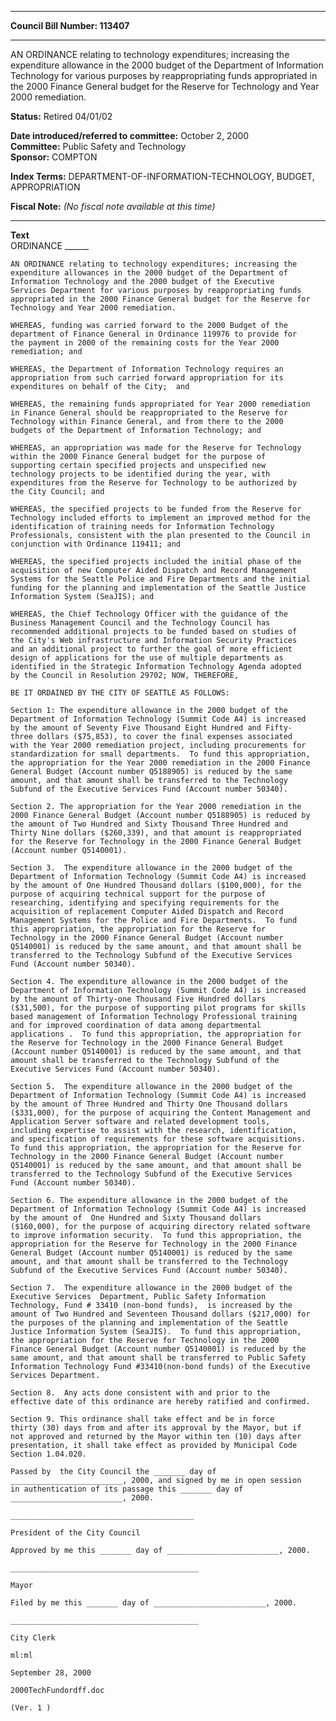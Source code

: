 * * * * *  
  
**Council Bill Number: [](#h0)[](#h2)113407**  
  
* * * * *  
  
AN ORDINANCE relating to technology expenditures; increasing the expenditure allowance in the 2000 budget of the Department of Information Technology for various purposes by reappropriating funds appropriated in the 2000 Finance General budget for the Reserve for Technology and Year 2000 remediation.  
  
**Status:** Retired 04/01/02   
  
**Date introduced/referred to committee:** October 2, 2000   
**Committee:** Public Safety and Technology   
**Sponsor:** COMPTON   
  
**Index Terms:** DEPARTMENT-OF-INFORMATION-TECHNOLOGY, BUDGET, APPROPRIATION  
  
**Fiscal Note:** *(No fiscal note available at this time)*  
  
* * * * *  
  
**Text**  
    ORDINANCE ______  
  
    AN ORDINANCE relating to technology expenditures; increasing the  
    expenditure allowances in the 2000 budget of the Department of  
    Information Technology and the 2000 budget of the Executive  
    Services Department for various purposes by reappropriating funds  
    appropriated in the 2000 Finance General budget for the Reserve for  
    Technology and Year 2000 remediation.  
  
    WHEREAS, funding was carried forward to the 2000 Budget of the  
    department of Finance General in Ordinance 119976 to provide for  
    the payment in 2000 of the remaining costs for the Year 2000  
    remediation; and  
  
    WHEREAS, the Department of Information Technology requires an  
    appropriation from such carried forward appropriation for its  
    expenditures on behalf of the City;  and  
  
    WHEREAS, the remaining funds appropriated for Year 2000 remediation  
    in Finance General should be reappropriated to the Reserve for  
    Technology within Finance General, and from there to the 2000  
    budgets of the Department of Information Technology; and  
  
    WHEREAS, an appropriation was made for the Reserve for Technology  
    within the 2000 Finance General budget for the purpose of  
    supporting certain specified projects and unspecified new  
    technology projects to be identified during the year, with  
    expenditures from the Reserve for Technology to be authorized by  
    the City Council; and  
  
    WHEREAS, the specified projects to be funded from the Reserve for  
    Technology included efforts to implement an improved method for the  
    identification of training needs for Information Technology  
    Professionals, consistent with the plan presented to the Council in  
    conjunction with Ordinance 119411; and  
  
    WHEREAS, the specified projects included the initial phase of the  
    acquisition of new Computer Aided Dispatch and Record Management  
    Systems for the Seattle Police and Fire Departments and the initial  
    funding for the planning and implementation of the Seattle Justice  
    Information System (SeaJIS); and  
  
    WHEREAS, the Chief Technology Officer with the guidance of the  
    Business Management Council and the Technology Council has  
    recommended additional projects to be funded based on studies of  
    the City's Web infrastructure and Information Security Practices  
    and an additional project to further the goal of more efficient  
    design of applications for the use of multiple departments as  
    identified in the Strategic Information Technology Agenda adopted  
    by the Council in Resolution 29702; NOW, THEREFORE,  
  
    BE IT ORDAINED BY THE CITY OF SEATTLE AS FOLLOWS:  
  
    Section 1: The expenditure allowance in the 2000 budget of the  
    Department of Information Technology (Summit Code A4) is increased  
    by the amount of Seventy Five Thousand Eight Hundred and Fifty-  
    three dollars ($75,853), to cover the final expenses associated  
    with the Year 2000 remediation project, including procurements for  
    standardization for small departments.  To fund this appropriation,  
    the appropriation for the Year 2000 remediation in the 2000 Finance  
    General Budget (Account number Q5188905) is reduced by the same  
    amount, and that amount shall be transferred to the Technology  
    Subfund of the Executive Services Fund (Account number 50340).  
  
    Section 2. The appropriation for the Year 2000 remediation in the  
    2000 Finance General Budget (Account number Q5188905) is reduced by  
    the amount of Two Hundred and Sixty Thousand Three Hundred and  
    Thirty Nine dollars ($260,339), and that amount is reappropriated  
    for the Reserve for Technology in the 2000 Finance General Budget  
    (Account number Q5140001).  
  
    Section 3.  The expenditure allowance in the 2000 budget of the  
    Department of Information Technology (Summit Code A4) is increased  
    by the amount of One Hundred Thousand dollars ($100,000), for the  
    purpose of acquiring technical support for the purpose of  
    researching, identifying and specifying requirements for the  
    acquisition of replacement Computer Aided Dispatch and Record  
    Management Systems for the Police and Fire Departments.  To fund  
    this appropriation, the appropriation for the Reserve for  
    Technology in the 2000 Finance General Budget (Account number  
    Q5140001) is reduced by the same amount, and that amount shall be  
    transferred to the Technology Subfund of the Executive Services  
    Fund (Account number 50340).  
  
    Section 4. The expenditure allowance in the 2000 budget of the  
    Department of Information Technology (Summit Code A4) is increased  
    by the amount of Thirty-one Thousand Five Hundred dollars  
    ($31,500), for the purpose of supporting pilot programs for skills  
    based management of Information Technology Professional training  
    and for improved coordination of data among departmental  
    applications .  To fund this appropriation, the appropriation for  
    the Reserve for Technology in the 2000 Finance General Budget  
    (Account number Q5140001) is reduced by the same amount, and that  
    amount shall be transferred to the Technology Subfund of the  
    Executive Services Fund (Account number 50340).  
  
    Section 5.  The expenditure allowance in the 2000 budget of the  
    Department of Information Technology (Summit Code A4) is increased  
    by the amount of Three Hundred and Thirty One Thousand dollars  
    ($331,000), for the purpose of acquiring the Content Management and  
    Application Server software and related development tools,  
    including expertise to assist with the research, identification,  
    and specification of requirements for these software acquisitions.  
    To fund this appropriation, the appropriation for the Reserve for  
    Technology in the 2000 Finance General Budget (Account number  
    Q5140001) is reduced by the same amount, and that amount shall be  
    transferred to the Technology Subfund of the Executive Services  
    Fund (Account number 50340).  
  
    Section 6. The expenditure allowance in the 2000 budget of the  
    Department of Information Technology (Summit Code A4) is increased  
    by the amount of  One Hundred and Sixty Thousand dollars  
    ($160,000), for the purpose of acquiring directory related software  
    to improve information security.  To fund this appropriation, the  
    appropriation for the Reserve for Technology in the 2000 Finance  
    General Budget (Account number Q5140001) is reduced by the same  
    amount, and that amount shall be transferred to the Technology  
    Subfund of the Executive Services Fund (Account number 50340).  
  
    Section 7.  The expenditure allowance in the 2000 budget of the  
    Executive Services  Department, Public Safety Information  
    Technology, Fund # 33410 (non-bond funds),  is increased by the  
    amount of Two Hundred and Seventeen Thousand dollars ($217,000) for  
    the purposes of the planning and implementation of the Seattle  
    Justice Information System (SeaJIS).  To fund this appropriation,  
    the appropriation for the Reserve for Technology in the 2000  
    Finance General Budget (Account number Q5140001) is reduced by the  
    same amount, and that amount shall be transferred to Public Safety  
    Information Technology Fund #33410(non-bond funds) of the Executive  
    Services Department.  
  
    Section 8.  Any acts done consistent with and prior to the  
    effective date of this ordinance are hereby ratified and confirmed.  
  
    Section 9. This ordinance shall take effect and be in force  
    thirty (30) days from and after its approval by the Mayor, but if  
    not approved and returned by the Mayor within ten (10) days after  
    presentation, it shall take effect as provided by Municipal Code  
    Section 1.04.020.  
  
    Passed by  the City Council the _______ day of  
    _________________________, 2000, and signed by me in open session  
    in authentication of its passage this _______ day of  
    _________________________, 2000.  
  
    _________________________________________  
  
    President of the City Council  
  
    Approved by me this _______ day of _________________________, 2000.  
  
    __________________________________________  
  
    Mayor  
  
    Filed by me this _______ day of _________________________, 2000.  
  
    __________________________________________  
  
    City Clerk  
  
    ml:ml  
  
    September 28, 2000  
  
    2000TechFundordff.doc  
  
    (Ver. 1 )  
